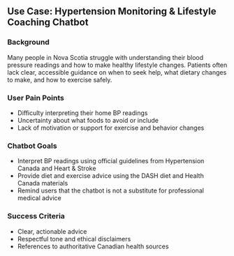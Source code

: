 ## Use Case: Hypertension Monitoring & Lifestyle Coaching Chatbot

### Background
Many people in Nova Scotia struggle with understanding their blood pressure readings and how to make healthy lifestyle changes. Patients often lack clear, accessible guidance on when to seek help, what dietary changes to make, and how to exercise safely.

### User Pain Points
- Difficulty interpreting their home BP readings
- Uncertainty about what foods to avoid or include
- Lack of motivation or support for exercise and behavior changes

### Chatbot Goals
- Interpret BP readings using official guidelines from Hypertension Canada and Heart & Stroke
- Provide diet and exercise advice using the DASH diet and Health Canada materials
- Remind users that the chatbot is not a substitute for professional medical advice

### Success Criteria
- Clear, actionable advice
- Respectful tone and ethical disclaimers
- References to authoritative Canadian health sources
